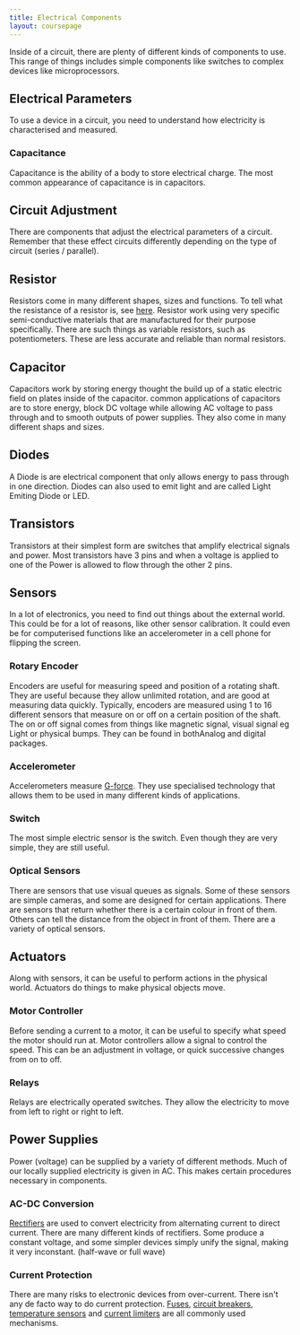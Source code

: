 ```yaml
---
title: Electrical Components
layout: coursepage
---
```


Inside of a circuit, there are plenty of different kinds of components to use. This range of things includes simple components like switches to complex devices like microprocessors.

## Electrical Parameters
To use a device in a circuit, you need to understand how electricity is characterised and measured.

### Capacitance
Capacitance is the ability of a body to store electrical charge. The most common appearance of capacitance is in capacitors.

## Circuit Adjustment
There are components that adjust the electrical parameters of a circuit. Remember that these effect circuits differently depending on the type of circuit (series / parallel).

## Resistor
Resistors come in many different shapes, sizes and functions. To tell what the resistance of a resistor is, see [here](http://en.wikipedia.org/wiki/Electronic_color_code#Resistor_color-coding). Resistor work using very specific semi-conductive materials that are manufactured for their purpose specifically. There are such things as variable resistors, such as potentiometers. These are less accurate and reliable than normal resistors.

## Capacitor

Capacitors work by storing energy thought the build up of a static electric field on plates inside of the capacitor. common applications of  capacitors are to store energy, block DC voltage while allowing AC voltage to pass through and to smooth outputs  of power supplies. They also come in many different shaps and sizes. 

## Diodes

A Diode is are electrical component that only allows energy to pass through in one direction.  Diodes can also used to emit light and are called Light Emiting Diode or LED.  

## Transistors

Transistors at their simplest form are switches that amplify electrical signals and power. Most transistors have 3 pins and when a voltage is applied to one of the Power is allowed to flow through the other 2 pins. 

## Sensors
In a lot of electronics, you need to find out things about the external world. This could be for a lot of reasons, like other sensor calibration. It could even be for computerised functions like an accelerometer in a cell phone for flipping the screen.

### Rotary Encoder
Encoders are useful for measuring speed and position of a rotating shaft. They are useful because they allow unlimited rotation, and are good at measuring data quickly. Typically, encoders are measured using 1 to 16 different sensors that measure on or off on a certain position of the shaft. The on or off signal comes from things like magnetic signal, visual signal eg Light or physical bumps. They can be found in bothAnalog and digital packages.

### Accelerometer
Accelerometers measure [G-force](http://en.wikipedia.org/wiki/G-force). They use specialised technology that allows them to be used in many different kinds of applications.

### Switch
The most simple electric sensor is the switch. Even though they are very simple, they are still useful.

### Optical Sensors
There are sensors that use visual queues as signals. Some of these sensors are simple cameras, and some are designed for certain applications. There are sensors that return whether there is a certain colour in front of them. Others can tell the distance from the object in front of them. There are a variety of optical sensors.

## Actuators
Along with sensors, it can be useful to perform actions in the physical world. Actuators do things to make physical objects move.

### Motor Controller
Before sending a current to a motor, it can be useful to specify what speed the motor should run at. Motor controllers allow a signal to control the speed. This can be an adjustment in voltage, or quick successive changes from on to off.

### Relays
Relays are electrically operated switches. They allow the electricity to move from left to right or right to left.

## Power Supplies
Power (voltage) can be supplied by a variety of different methods. Much of our locally supplied electricity is given in AC. This makes certain procedures necessary in components.

### AC-DC Conversion
[Rectifiers](http://en.wikipedia.org/wiki/AC-DC_conversion) are used to convert electricity from alternating current to direct current. There are many different kinds of rectifiers. Some produce a constant voltage, and some simpler devices simply unify the signal, making it very inconstant. (half-wave or full wave)

### Current Protection
There are many risks to electronic devices from over-current. There isn't any de facto way to do current protection. [Fuses](http://en.wikipedia.org/wiki/Fuse_(electrical)), [circuit breakers](http://en.wikipedia.org/wiki/Circuit_breaker), [temperature sensors](http://en.wikipedia.org/wiki/Temperature_sensor) and [current limiters](http://en.wikipedia.org/wiki/Current_limiter) are all commonly used mechanisms.
